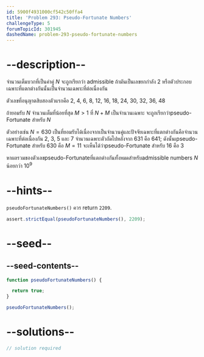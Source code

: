 ```yaml
---
id: 5900f4931000cf542c50ffa4
title: 'Problem 293: Pseudo-Fortunate Numbers'
challengeType: 5
forumTopicId: 301945
dashedName: problem-293-pseudo-fortunate-numbers
---
```


# --description--

จำนวนเต็มบวกที่เป็นค่าคู่ $N$ จะถูกเรียกว่า admissible ถ้ามันเป็นเลขยกกำลัง 2 หรือตัวประกอบเฉพาะที่แตกต่างกันนั้นเป็นจำนวนเฉพาะที่ต่อเนื่องกัน

ตัวเลขที่อนุญาตสิบสองตัวแรกคือ 2, 4, 6, 8, 12, 16, 18, 24, 30, 32, 36, 48

ถ้ายอมรับ $N$ จำนวนเต็มที่น้อยที่สุด $M > 1$ ที่ $N + M$ เป็นจำนวนเฉพาะ จะถูกเรียกว่าpseudo-Fortunate สำหรับ $N$

ตัวอย่างเช่น $N = 630$ เป็นที่ยอมรับได้เนื่องจากเป็นจำนวนคู่และปัจจัยเฉพาะที่แตกต่างกันคือจำนวนเฉพาะที่ต่อเนื่องกัน 2, 3, 5 และ 7 จำนวนเฉพาะตัวถัดไปหลังจาก 631 คือ 641; ดังนั้นเpseudo-Fortunate สำหรับ 630 คือ $M = 11$ จะเห็นได้ว่าpseudo-Fortunate สำหรับ 16 คือ 3

หาผลรวมของตัวเลขpseudo-Fortunateที่แตกต่างกันทั้งหมดสำหรับadmissible numbers $N$ น้อยกว่า ${10}^9$

# --hints--

`pseudoFortunateNumbers()` ควร return `2209`.

```js
assert.strictEqual(pseudoFortunateNumbers(), 2209);
```

# --seed--

## --seed-contents--

```js
function pseudoFortunateNumbers() {

  return true;
}

pseudoFortunateNumbers();
```

# --solutions--

```js
// solution required
```
